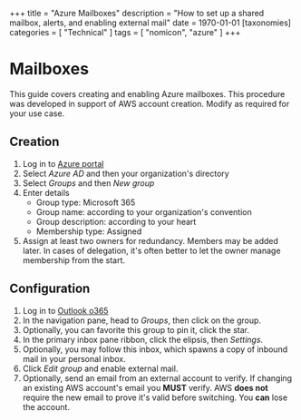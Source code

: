 +++
title = "Azure Mailboxes"
description = "How to set up a shared mailbox, alerts, and enabling external mail"
date = 1970-01-01
[taxonomies]
categories = [ "Technical" ]
tags = [ "nomicon", "azure" ]
+++

# Mailboxes

This guide covers creating and enabling Azure mailboxes.
This procedure was developed in support of AWS account creation.
Modify as required for your use case.

## Creation

1. Log in to [Azure portal](https://portal.azure.com)
1. Select _Azure AD_ and then your organization's directory
1. Select _Groups_ and then _New group_
1. Enter details
   - Group type: Microsoft 365
   - Group name: according to your organization's convention
   - Group description: according to your heart
   - Membership type: Assigned
1. Assign at least two owners for redundancy.
   Members may be added later.
   In cases of delegation, it's often better to let the owner manage membership from the start.

## Configuration

1. Log in to [Outlook o365](https://outlook.office365.com)
1. In the navigation pane, head to _Groups_, then click on the group.
1. Optionally, you can favorite this group to pin it, click the star.
1. In the primary inbox pane ribbon, click the elipsis, then _Settings_.
1. Optionally, you may follow this inbox, which spawns a copy of inbound mail in your personal inbox.
1. Click _Edit group_ and enable external mail.
1. Optionally, send an email from an external account to verify.
   If changing an existing AWS account's email you **MUST** verify.
   AWS **does not** require the new email to prove it's valid before switching.
   You **can** lose the account.
